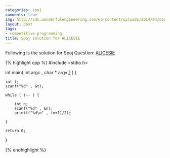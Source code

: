 ```yaml
---
categories: spoj
comments: true
img: http://cdn.wonderfulengineering.com/wp-content/uploads/2014/04/code-wallpaper-6.png
layout: post
tags:
- competitive-programming
title: Spoj solution for ALICESIE
---
```


Following is the solution for Spoj Question: [ALICESIE](http://www.spoj.com/problems/ALICESIE/)

{% highlight cpp %}
#include <stdio.h>

int main( int argc , char * argv[] ) {

	int t;
	scanf("%d" , &t);

	while ( t-- ) {

		int n;
		scanf("%d" , &n);
		printf("%d\n" , (n+1)/2);

	}

	return 0;
}

{% endhighlight %}